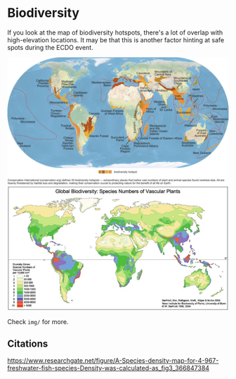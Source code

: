 # Biodiversity

If you look at the map of biodiversity hotspots, there's a lot of overlap with high-elevation locations. It may be that this is another factor hinting at safe spots during the ECDO event.

![bio](img/biodiversity-hotspots.jpg "bio")
![bio](img/biodiversity-plants.jpg "bio")

Check `img/` for more.

## Citations

https://www.researchgate.net/figure/A-Species-density-map-for-4-967-freshwater-fish-species-Density-was-calculated-as_fig3_366847384